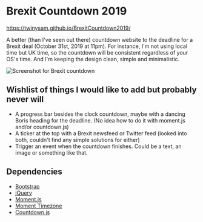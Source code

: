 # Brexit Countdown 2019

 https://twinysam.github.io/BrexitCountdown2019/

A better (than I've seen out there) countdown website to the deadline for a Brexit deal (October 31st, 2019 at 11pm). For instance, I'm not using local time but UK time, so the countdown will be consistent regardless of your OS's time. And I'm keeping the design clean, simple and minimalistic.

![Screenshot for Brexit countdown](https://repository-images.githubusercontent.com/201351412/92626a80-da46-11e9-8b25-22b2a532d419)

## Wishlist of things I would like to add but probably never will

- A progress bar besides the clock countdown, maybe with a dancing Boris heading for the deadline. (No idea how to do it with moment.js and/or countdown.js)
- A ticker at the top with a Brexit newsfeed or Twitter feed (looked into both, couldn't find any simple solutions for either)
- Trigger an event when the countdown finishes. Could be a text, an image or something like that.

 ## Dependencies

 - [Bootstrap](https://github.com/twbs/bootstrap)
 - [jQuery](https://github.com/jquery/jquery)
 - [Moment.js](https://github.com/moment/moment)
 - [Moment Timezone](https://github.com/moment/moment-timezone)
 - [Countdown.js](https://github.com/mckamey/countdownjs)
